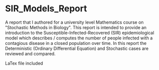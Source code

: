 # SIR_Models_Report
A report that I authored for a university level Mathematics course on "Stochastic Methods in Biology". This report is intended to provide an introduction to the Susceptible-Infected-Recovered (SIR) epidemiological model which describes / computes the number of people infected with a contagious disease in a closed population over time. In this report the Deterministic (Ordinary Differential Equation) and Stochastic cases are reviewed and compared.

LaTex file included
